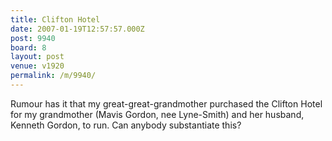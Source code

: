 ```yaml
---
title: Clifton Hotel
date: 2007-01-19T12:57:57.000Z
post: 9940
board: 8
layout: post
venue: v1920
permalink: /m/9940/
---
```

Rumour has it that my great-great-grandmother purchased the Clifton Hotel for my grandmother (Mavis Gordon, nee Lyne-Smith) and her husband, Kenneth Gordon, to run. Can anybody substantiate this?
